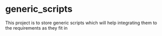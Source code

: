 # generic_scripts
This project is to store generic scripts which will help integrating them to the requirements as they fit in
